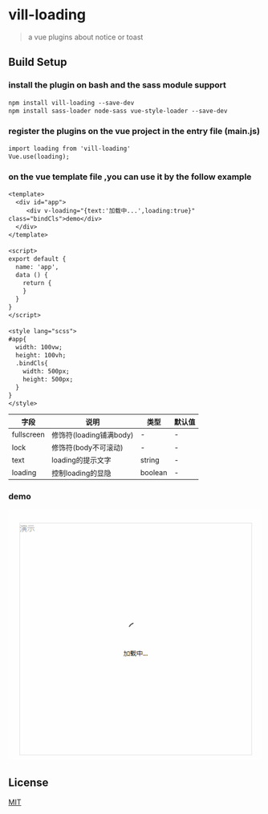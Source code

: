 # vill-loading

> a vue plugins about notice or toast

## Build Setup

### install the plugin on bash and the sass module support

```
npm install vill-loading --save-dev
npm install sass-loader node-sass vue-style-loader --save-dev
```

### register the plugins on the vue project in the entry file (main.js)

```
import loading from 'vill-loading'
Vue.use(loading);
```

### on the vue template file ,you can use it by the follow example

```
<template>
  <div id="app">
     <div v-loading="{text:'加载中...',loading:true}" class="bindCls">demo</div>
  </div>
</template>

<script>
export default {
  name: 'app',
  data () {
    return {
    }
  }
}
</script>

<style lang="scss">
#app{
  width: 100vw;
  height: 100vh;
  .bindCls{
    width: 500px;
    height: 500px;
  }
}
</style>

```

| 字段      | 说明              | 类型    | 默认值 |
| --------- | ----------------- | ------- | ------ |
| fullscreen | 修饰符(loading铺满body)| - | -      |
| lock | 修饰符(body不可滚动)| - | -      |
| text | loading的提示文字| string | -      |
| loading | 控制loading的显隐| boolean | -      |

### demo
![demo](https://github.com/Harhao/vill-Loading/blob/master/src/assets/demo.gif)

## License

[MIT](http://opensource.org/licenses/MIT)
